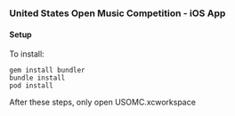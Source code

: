 ### United States Open Music Competition - iOS App

#### Setup

To install:

    gem install bundler
    bundle install
    pod install

After these steps, only open USOMC.xcworkspace
